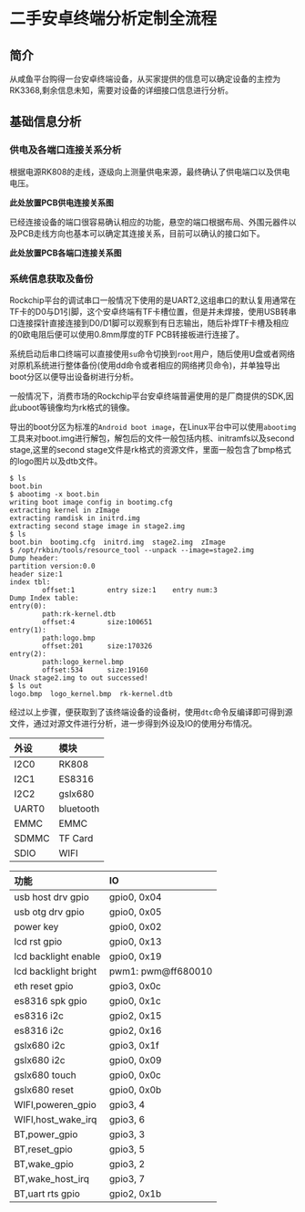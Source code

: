 # 二手安卓终端分析定制全流程

## 简介

从咸鱼平台购得一台安卓终端设备，从买家提供的信息可以确定设备的主控为RK3368,剩余信息未知，需要对设备的详细接口信息进行分析。

## 基础信息分析

### 供电及各端口连接关系分析

根据电源RK808的走线，逐级向上测量供电来源，最终确认了供电端口以及供电电压。

**此处放置PCB供电连接关系图**

已经连接设备的端口很容易确认相应的功能，悬空的端口根据布局、外围元器件以及PCB走线方向也基本可以确定其连接关系，目前可以确认的接口如下。

**此处放置PCB各端口连接关系图**

### 系统信息获取及备份

Rockchip平台的调试串口一般情况下使用的是UART2,这组串口的默认复用通常在TF卡的D0与D1引脚，这个安卓终端有TF卡槽位置，但是并未焊接，使用USB转串口连接探针直接连接到D0/D1脚可以观察到有日志输出，随后补焊TF卡槽及相应的0欧电阻后便可以使用0.8mm厚度的TF PCB转接板进行连接了。

系统启动后串口终端可以直接使用`su`命令切换到`root`用户，随后使用U盘或者网络对原机系统进行整体备份(使用dd命令或者相应的网络拷贝命令)，并单独导出boot分区以便导出设备树进行分析。

一般情况下，消费市场的Rockchip平台安卓终端普遍使用的是厂商提供的SDK,因此uboot等镜像均为rk格式的镜像。

导出的boot分区为标准的`Android boot image`，在Linux平台中可以使用`abootimg`工具来对boot.img进行解包，解包后的文件一般包括内核、initramfs以及second stage,这里的second stage文件是rk格式的资源文件，里面一般包含了bmp格式的logo图片以及dtb文件。

```shell
$ ls
boot.bin
$ abootimg -x boot.bin
writing boot image config in bootimg.cfg
extracting kernel in zImage
extracting ramdisk in initrd.img
extracting second stage image in stage2.img
$ ls
boot.bin  bootimg.cfg  initrd.img  stage2.img  zImage
$ /opt/rkbin/tools/resource_tool --unpack --image=stage2.img
Dump header:
partition version:0.0
header size:1
index tbl:
        offset:1        entry size:1    entry num:3
Dump Index table:
entry(0):
        path:rk-kernel.dtb
        offset:4        size:100651
entry(1):
        path:logo.bmp
        offset:201      size:170326
entry(2):
        path:logo_kernel.bmp
        offset:534      size:19160
Unack stage2.img to out successed!
$ ls out
logo.bmp  logo_kernel.bmp  rk-kernel.dtb
```

经过以上步骤，便获取到了该终端设备的设备树，使用`dtc`命令反编译即可得到源文件，通过对源文件进行分析，进一步得到外设及IO的使用分布情况。

| 外设 | 模块 |
| :--- | :- |
| I2C0 | RK808 |
| I2C1 | ES8316 |
| I2C2 | gslx680 |
| UART0 | bluetooth |
| EMMC | EMMC |
| SDMMC | TF Card |
| SDIO | WIFI |

| 功能 | IO |
| :--- | :- |
| usb host drv gpio | gpio0, 0x04 |
| usb otg drv gpio | gpio0, 0x05 |
| power key | gpio0, 0x02 |
| lcd rst gpio | gpio0, 0x13 |
| lcd backlight enable | gpio0, 0x19 |
| lcd backlight bright | pwm1: pwm@ff680010 |
| eth reset gpio | gpio3, 0x0c |
| es8316 spk gpio | gpio0, 0x1c |
| es8316 i2c | gpio2, 0x15 |
| es8316 i2c | gpio2, 0x16 |
| gslx680 i2c | gpio3, 0x1f |
| gslx680 i2c | gpio0, 0x09 |
| gslx680 touch | gpio0, 0x0c |
| gslx680 reset | gpio0, 0x0b |
| WIFI,poweren_gpio | gpio3, 4 |
| WIFI,host_wake_irq | gpio3, 6 |
| BT,power_gpio | gpio3, 3 |
| BT,reset_gpio | gpio3, 5 |
| BT,wake_gpio | gpio3, 2 |
| BT,wake_host_irq | gpio3, 7 |
| BT,uart rts gpio | gpio2, 0x1b |
